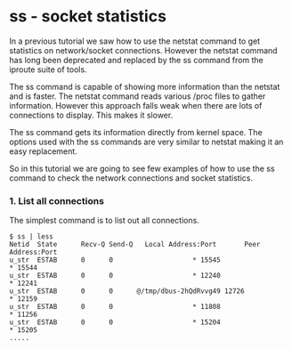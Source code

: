 # ss - socket statistics

In a previous tutorial we saw how to use the netstat command to get statistics on network/socket connections. However the netstat command has long been deprecated and replaced by the ss command from the iproute suite of tools.

The ss command is capable of showing more information than the netstat and is faster. The netstat command reads various /proc files to gather information. However this approach falls weak when there are lots of connections to display. This makes it slower.

The ss command gets its information directly from kernel space. The options used with the ss commands are very similar to netstat making it an easy replacement.

So in this tutorial we are going to see few examples of how to use the ss command to check the network connections and socket statistics.

### 1. List all connections
The simplest command is to list out all connections.

```
$ ss | less
Netid  State      Recv-Q Send-Q   Local Address:Port       Peer Address:Port   
u_str  ESTAB      0      0                    * 15545                 * 15544  
u_str  ESTAB      0      0                    * 12240                 * 12241  
u_str  ESTAB      0      0      @/tmp/dbus-2hQdRvvg49 12726                 * 12159  
u_str  ESTAB      0      0                    * 11808                 * 11256  
u_str  ESTAB      0      0                    * 15204                 * 15205  
.....
```
